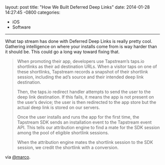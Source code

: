 layout: post
title:  "How We Built Deferred Deep Links"
date:   2014-01-28 14:27:45 -0800
categories:
  - iOS
  - Software
---

What tap stream has done with Deferred Deep Links is really pretty cool. Gathering intelligence on where your installs come from is way harder than it should be. This could go a long way toward fixing that.

 >  
 > 
 > When promoting their app, developers use Tapstream’s taps.io shortlinks as their ad destination URLs. When a visitor taps on one of these shortlinks, Tapstream records a snapshot of their shortlink session, including the ad’s source and their intended deep link destination.
 > 
 >  
 > 
 > Then, the taps.io redirect handler attempts to send the user to the deep link destination. If this fails, it means the app is not present on the user’s device; the user is then redirected to the app store but the actual deep link is stored on our servers.
 > 
 >  
 > 
 > Once the user installs and runs the app for the first time, the Tapstream SDK sends an installation event to the Tapstream event API. This tells our attribution engine to find a mate for the SDK session among the pool of eligible shortlink sessions.
 > 
 >  
 > 
 > When the attribution engine mates the shortlink session to the SDK session, we credit the shortlink with a conversion.
 > 
 > 
 via  [@marco](http://www.marco.org/2014/01/28/sponsor-tapstream11). 
